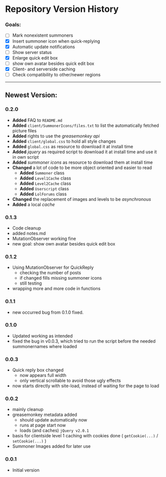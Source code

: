 # Repository Version History
### Goals:
- [ ] Mark nonexistent summoners
- [x] Insert summoner icon when quick-replying
- [x] Automatic update notifications
- [ ] Show server status
- [x] Enlarge quick edit box
- [ ] show own avatar besides quick edit box
- [x] Client- and serverside caching
- [ ] Check compatibility to other/newer regions

---

## Newest Version:

### 0.2.0
- **Added** FAQ to `README.md`
- **Added** `client/SummonerIcons/files.txt` to list the automatically fetched picture files
- **Added** rights to use the *greasemonkey api*
- **Added** `client/global.css` to hold all style changes
- **Added** `global.css` as resource to download it at install time
- **Added** *jquery* as required script to download it at install time and use it in own script
- **Added** *summoner icons* as resource to download them at install time
- **Changed** a lot of code to be more object oriented and easier to read
  - **Added** `Summoner` class
  - **Added** `Level1Cache` class
  - **Added** `Level2Cache` class
  - **Added** `Userscript` class
  - **Added** `LolForums` class
- **Changed** the replacement of images and levels to be *asynchronous*
- **Added** a local *cache*

### 0.1.3
- Code cleanup
- added notes.md
- MutationObserver working fine
- new goal: show own avatar besides quick edit box

### 0.1.2
- Using MutationObserver for QuickReply
	- checking the number of posts
	- if changed fills missing summoner icons
	- still testing
- wrapping more and more code in functions

### 0.1.1
- new occurred bug from 0.1.0 fixed.

### 0.1.0
- Updated working as intended
- fixed the bug in v0.0.3, which tried to run the script before the needed summonernames where loaded

### 0.0.3
- Quick reply box changed
	- now appears full width
	- only vertical scrollable to avoid those ugly effects
- now starts directly with site-load, instead of waiting for the page to load

### 0.0.2
- mainly cleanup
- greasemonkey metadata added
	- should update automatically now
	- runs at page start now
	- loads (and caches) `jQuery v2.0.1`
- basis for clientside level 1 caching with cookies done ( `getCookie(...)` / `setCookie(...)` )
- Summoner Images added for later use

### 0.0.1
- Initial version
